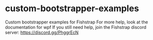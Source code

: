 # custom-bootstrapper-examples
Custom bootstrapper examples for Fishstrap
For more help, look at the documentation for wpf
If you still need help, join the Fishstrap discord server: https://discord.gg/PhggrEcN